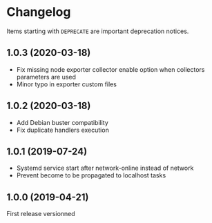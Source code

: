 # Changelog

Items starting with `DEPRECATE` are important deprecation notices.

## 1.0.3 (2020-03-18)

* Fix missing node exporter collector enable option when collectors parameters are used
* Minor typo in exporter custom files

## 1.0.2 (2020-03-18)

* Add Debian buster compatibility
* Fix duplicate handlers execution

## 1.0.1 (2019-07-24)

* Systemd service start after network-online instead of network
* Prevent become to be propagated to localhost tasks

## 1.0.0 (2019-04-21)

First release versionned
